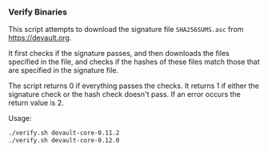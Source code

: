### Verify Binaries
This script attempts to download the signature file `SHA256SUMS.asc` from https://devault.org.

It first checks if the signature passes, and then downloads the files specified in the file, and checks if the hashes of these files match those that are specified in the signature file.

The script returns 0 if everything passes the checks. It returns 1 if either the signature check or the hash check doesn't pass. If an error occurs the return value is 2.

Usage:

```sh
./verify.sh devault-core-0.11.2
./verify.sh devault-core-0.12.0
```
